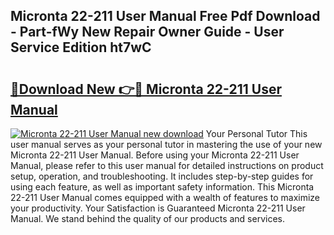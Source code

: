 ## Micronta 22-211 User Manual Free Pdf Download - Part-fWy New Repair Owner Guide - User Service Edition ht7wC

# <h2><a href="http://cf28660.oget.top/?id=Micronta+22-211+User+Manual">🔗Download New 👉🔴 Micronta 22-211 User Manual</a></h2>

[![Micronta 22-211 User Manual new download](https://i.imgur.com/5g1atiW.png)](http://cf28660.oget.top/?id=Micronta+22-211+User+Manual)
Your Personal Tutor This user manual serves as your personal tutor in mastering the use of your new Micronta 22-211 User Manual. Before using your Micronta 22-211 User Manual, please refer to this user manual for detailed instructions on product setup, operation, and troubleshooting. It includes step-by-step guides for using each feature, as well as important safety information. This Micronta 22-211 User Manual comes equipped with a wealth of features to maximize your productivity. Your Satisfaction is Guaranteed Micronta 22-211 User Manual. We stand behind the quality of our products and services.
